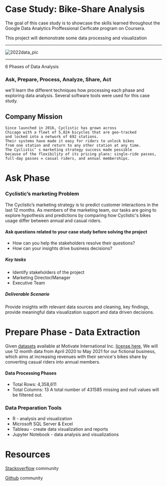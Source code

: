 
# Case Study: Bike-Share Analysis 
 The goal of this case study is to showcase the skills learned 
 throughout the Google Data Analytics Proffessional 
 Cerficate program on Coursera.

 This project will demonstrate some data processing and visualization
 
 ------------------------------------------------------------------
 
 ![2022data_pic](https://user-images.githubusercontent.com/36643432/163570923-1f7776e0-5452-49a7-b2a1-7dde0394b335.png)

------------------------------------------------------------------
 
 6 Phases of Data Analysis 
 ### Ask, Prepare, Process, Analyze, Share, Act
 
 we'll learn the different techniques 
 how processing each phase and exploring data analysis. 
 Several software tools were used for this case study.


 ## Company Mission
    Since launched in 2016, Cyclistic has grown across 
    Chicago with a fleet of 5,824 bicycles that are geo-tracked 
    and locked into a network of 692 stations. 
    Their systems have made it easy for riders to unlock bikes 
    from one station and return to any other station at any time. 
    The Cyclistic’ s marketing strategy success made possible 
    because of the flexibility of its pricing plans: single-ride passes, 
    full-day passes = casual riders, and annual memberships.

# Ask Phase

### Cyclistic’s marketing Problem
The Cyclistic’s marketing strategy is 
to predict customer interactions in the last 12 months.
As members of the marketing team, our tasks are going to
explore hypothesis and predictions by comparing 
how Cyclistic's bikes usage differ 
between annual and casual riders.


#### Ask questions related to your case study before solving the project

- How can you help the stakeholders resolve their questions?
- How can your insights drive business decisions?

##### Key tasks 

- Identify stakeholders of the project 
- Marketing Director/Manager
- Executive Team

##### Deliverable Scenario
Provide insights with relevant data sources 
and cleaning, key findings,
provide meaningful data visualization support 
and data driven decisions.


# Prepare Phase - Data Extraction 
Given [datasets](https://divvy-tripdata.s3.amazonaws.com/index.html)
available at Motivate International Inc. 
[license here](https://ride.divvybikes.com/data-license-agreement), 
We will use 12 month data from April 2020 to May 2021 for
our fictional business, which aims at increasing revenues
with their service's bikes share by converting casual riders 
into annual members.

#### Data Processing Phases

- Total Rows: 4,358,611
- Total Columns: 13
A total number of 431585 missing 
and null values will be filtered out.


### Data Preparation Tools 
- R - analysis and visualization
- Microsoft SQL Server & Excel
- Tableau - create data visualization and reports
- Jupyter Notebook - data analysis and visualizations


# Resources
[Stackoverflow](https://stackoverflow.com/) community

[Github](https://github.com/) community











